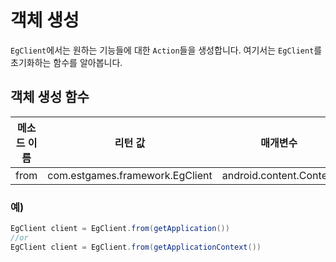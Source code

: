 # 객체 생성

`EgClient`에서는 원하는 기능들에 대한 `Action`들을 생성합니다. 여기서는 `EgClient`를 초기화하는 함수를 알아봅니다.

## 객체 생성 함수

| 메소드 이름 | 리턴 값 | 매개변수 |
|-|-|-|
|from|com.estgames.framework.EgClient|android.content.Context|

### 예)

```java
EgClient client = EgClient.from(getApplication()) 
//or 
EgClient client = EgClient.from(getApplicationContext())
```